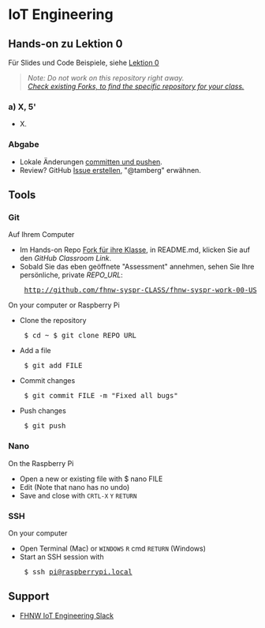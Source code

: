 # IoT Engineering
## Hands-on zu Lektion 0
Für Slides und Code Beispiele, siehe [Lektion 0](../../../fhnw-iot/blob/master/00/README.md)

> *Note: Do not work on this repository right away.*<br/>
> *[Check existing Forks, to find the specific repository for your class.](../../network/members)*

### a) X, 5'
* X.

### Abgabe
* Lokale Änderungen [committen und pushen](#git).
* Review? GitHub [Issue erstellen](../../issues/new), "@tamberg" erwähnen.

## Tools
### Git
Auf Ihrem Computer
* Im Hands-on Repo [Fork für ihre Klasse](../../network/members), in README.md, klicken Sie auf den _GitHub Classroom Link_.
* Sobald Sie das eben geöffnete "Assessment" annehmen, sehen Sie Ihre persönliche, private _REPO_URL_:<pre>
http://github.com/fhnw-syspr-CLASS/fhnw-syspr-work-00-USER_NAME</pre>

On your computer or Raspberry Pi
* Clone the repository<pre>
    $ cd ~
    $ git clone REPO_URL</pre>
* Add a file<pre>
    $ git add FILE</pre>
* Commit changes<pre>
    $ git commit FILE -m "Fixed all bugs"</pre>
* Push changes<pre>
    $ git push</pre>

### Nano
On the Raspberry Pi
* Open a new or existing file with $ nano FILE
* Edit (Note that nano has no undo)
* Save and close with `CRTL-X` `Y` `RETURN`

### SSH
On your computer
* Open Terminal (Mac) or `WINDOWS` `R` cmd `RETURN` (Windows)
* Start an SSH session with<pre>
    $ ssh pi@raspberrypi.local</pre>

## Support
- [FHNW IoT Engineering Slack](https://fhnw-iot.slack.com/)

